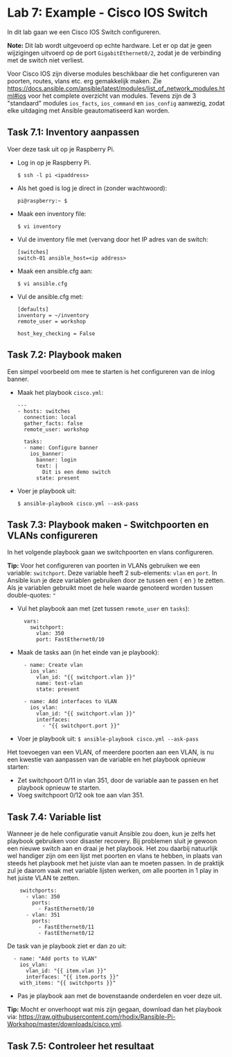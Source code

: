 # Lab 7: Example - Cisco IOS Switch
In dit lab gaan we een Cisco IOS Switch configureren.

**Note:** Dit lab wordt uitgevoerd op echte hardware. Let er op dat je geen wijzigingen uitvoerd op de port ``GigabitEthernet0/2``, zodat je de verbinding met de switch niet verliest. 

Voor Cisco IOS zijn diverse modules beschikbaar die het configureren van poorten, routes, vlans etc. erg gemakkelijk maken. Zie https://docs.ansible.com/ansible/latest/modules/list_of_network_modules.html#ios voor het complete overzicht van modules. Tevens zijn de 3 "standaard" modules ``ios_facts``, ``ios_command`` en ``ios_config`` aanwezig, zodat elke uitdaging met Ansible geautomatiseerd kan worden.

## Task 7.1: Inventory aanpassen
Voer deze task uit op je Raspberry Pi.

* Log in op je Raspberry Pi.

  ``$ ssh -l pi <ipaddress>`` 

* Als het goed is log je direct in (zonder wachtwoord):

  ``` 
  pi@raspberry:~ $ 
  ```

* Maak een inventory file:

  ``$ vi inventory``

* Vul de inventory file met (vervang <ipaddress> door het IP adres van de switch:

  ```
  [switches]
  switch-01 ansible_host=<ip address>
  ```

* Maak een ansible.cfg aan:

  ``$ vi ansible.cfg``

* Vul de ansible.cfg met:

  ```
  [defaults]
  inventory = ~/inventory
  remote_user = workshop
  
  host_key_checking = False
  ```

## Task 7.2: Playbook maken
Een simpel voorbeeld om mee te starten is het configureren van de inlog banner.

* Maak het playbook ``cisco.yml``:

  ```
  ---
  - hosts: switches
    connection: local
    gather_facts: false
    remote_user: workshop

    tasks:
    - name: Configure banner
      ios_banner:
        banner: login
        text: |
          Dit is een demo switch
        state: present
  ```
  
* Voer je playbook uit:

  ``$ ansible-playbook cisco.yml --ask-pass``
  
## Task 7.3: Playbook maken - Switchpoorten en VLANs configureren

In het volgende playbook gaan we switchpoorten en vlans configureren.

**Tip:** Voor het configureren van poorten in VLANs gebruiken we een variable: ``switchport``. Deze variable heeft 2 sub-elements: ``vlan`` en ``port``. In Ansible kun je deze variablen gebruiken door ze tussen een ``{`` en ``}`` te zetten. Als je variablen gebruikt moet de hele waarde genoteerd worden tussen double-quotes: ``"``
  
* Vul het playbook aan met (zet tussen ``remote_user`` en ``tasks``):

  ```
    vars:
      switchport:
        vlan: 350
        port: FastEthernet0/10
  ```

* Maak de tasks aan (in het einde van je playbook):

  ```
    - name: Create vlan
      ios_vlan:
        vlan_id: "{{ switchport.vlan }}"
        name: test-vlan
        state: present

    - name: Add interfaces to VLAN
      ios_vlan:
        vlan_id: "{{ switchport.vlan }}"
        interfaces:
          - "{{ switchport.port }}"
  ```

* Voer je playbook uit:
  ``$ ansible-playbook cisco.yml --ask-pass``

Het toevoegen van een VLAN, of meerdere poorten aan een VLAN, is nu een kwestie van aanpassen van de variable en het playbook opnieuw starten:

* Zet switchpoort 0/11 in vlan 351, door de variable aan te passen en het playbook opnieuw te starten.
* Voeg switchpoort 0/12 ook toe aan vlan 351.
  
## Task 7.4: Variable list
Wanneer je de hele configuratie vanuit Ansible zou doen, kun je zelfs het playbook gebruiken voor disaster recovery. Bij problemen sluit je gewoon een nieuwe switch aan en draai je het playbook. Het zou daarbij natuurlijk wel handiger zijn om een lijst met poorten en vlans te hebben, in plaats van steeds het playbook met het juiste vlan aan te moeten passen. In de praktijk zul je daarom vaak met variable lijsten werken, om alle poorten in 1 play in het juiste VLAN te zetten. 

```
    switchports:
      - vlan: 350
        ports:
          - FastEthernet0/10
      - vlan: 351
        ports:
          - FastEthernet0/11
          - FastEthernet0/12
```

De task van je playbook ziet er dan zo uit:

```
  - name: "Add ports to VLAN"
    ios_vlan:
      vlan_id: "{{ item.vlan }}"
      interfaces: "{{ item.ports }}"
    with_items: "{{ switchports }}"
 ```
 
 
 * Pas je playbook aan met de bovenstaande onderdelen en voer deze uit.

**Tip:** Mocht er onverhoopt wat mis zijn gegaan, download dan het playbook via: https://raw.githubusercontent.com/rhodix/Ransible-Pi-Workshop/master/downloads/cisco.yml.

## Task 7.5: Controleer het resultaat

